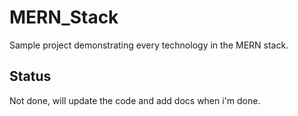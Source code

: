# MERN_Stack
Sample project demonstrating every technology in the MERN stack.


## Status
Not done, will update the code and add docs when i'm done.
